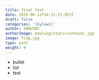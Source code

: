 ```yaml
---
title: final test
date: 2019-06-12T14:31:17.957Z
draft: false
categories: '[bylaws]'
author: SNHUSBC
authorImage: bowling/static/snhusbc.jpg
image: flag.jpg
type: post
weight: 9
---
```

* bullet
* list
* test

